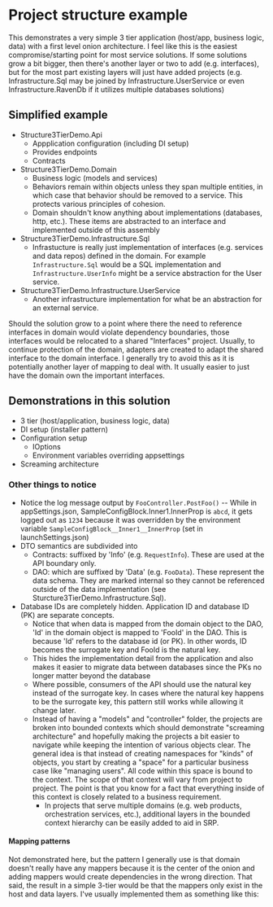 # Project structure example

This demonstrates a very simple 3 tier application (host/app, business logic, data) with a first level onion architecture. I feel like this is the easiest compromise/starting point for most service solutions. If some solutions grow a bit bigger, then there's another layer or two to add (e.g. interfaces), but for the most part existing layers will just have added projects (e.g. Infrastructure.Sql may be joined by Infrastructure.UserService or even Infrastructure.RavenDb if it utilizes multiple databases solutions)

## Simplified example
- Structure3TierDemo.Api
  - Appplication configuration (including DI setup)
  - Provides endpoints
  - Contracts
- Structure3TierDemo.Domain
  - Business logic (models and services)
  - Behaviors remain within objects unless they span multiple entities, in which case that behavior should be removed to a service. This protects various principles of cohesion.
  - Domain shouldn't know anything about implementations (databases, http, etc.). These items are abstracted to an interface and implemented outside of this assembly
- Structure3TierDemo.Infrastructure.Sql
  - Infrastucture is really just implementation of interfaces (e.g. services and data repos) defined in the domain. For example `Infrastructure.Sql` would be a SQL implementation and `Infrastructure.UserInfo` might be a service abstraction for the User service.
- Structure3TierDemo.Infrastructure.UserService
  - Another infrastructure implementation for what be an abstraction for an external service.

Should the solution grow to a point where there the need to reference interfaces in domain would violate dependency boundaries, those interfaces would be relocated to a shared "Interfaces" project. Usually, to continue protection of the domain, adapters are created to adapt the shared interface to the domain interface. I generally try to avoid this as it is potentially another layer of mapping to deal with. It usually easier to just have the domain own the important interfaces.

## Demonstrations in this solution
- 3 tier (host/application, business logic, data)
- DI setup (installer pattern)
- Configuration setup
  - IOptions<T>
  - Environment variables overriding appsettings
- Screaming architecture

### Other things to notice
- Notice the log message output by `FooController.PostFoo()` -- While in appSettings.json, SampleConfigBlock.Inner1.InnerProp is `abcd`, it gets logged out as `1234` because it was overridden by the environment variable `SampleConfigBlock__Inner1__InnerProp` (set in launchSettings.json) 
- DTO semantics are subdivided into
  - Contracts: suffixed by 'Info' (e.g. `RequestInfo`). These are used at the API boundary only.
  - DAO: which are suffixed by 'Data' (e.g. `FooData`). These represent the data schema. They are marked internal so they cannot be referenced outside of the data implementation (see Sturcture3TierDemo.Infrastructure.Sql). 
- Database IDs are completely hidden. Application ID and database ID (PK) are separate concepts.
  - Notice that when data is mapped from the domain object to the DAO, 'Id' in the domain object is mapped to 'FooId' in the DAO. This is because 'Id' refers to the database id (or PK). In other words, ID becomes the surrogate key and FooId is the natural key.
  - This hides the implementation detail from the application and also makes it easier to migrate data between databases since the PKs no longer matter beyond the database
  - Where possible, consumers of the API should use the natural key instead of the surrogate key. In cases where the natural key happens to be the surrogate key, this pattern still works while allowing it change later.
  - Instead of having a "models" and "controller" folder, the projects are broken into bounded contexts which should demonstrate "screaming architecture" and hopefully making the projects a bit easier to navigate while keeping the intention of various objects clear. The general idea is that instead of creating namespaces for "kinds" of objects, you start by creating a "space" for a particular business case like "managing users". All code within this space is bound to the context. The scope of that context will vary from project to project. The point is that you know for a fact that everything inside of this context is closely related to a business requirement.
    - In projects that serve multiple domains (e.g. web products, orchestration services, etc.), additional layers in the bounded context hierarchy can be easily added to aid in SRP.


#### Mapping patterns
Not demonstrated here, but the pattern I generally use is that domain doesn't really have any mappers because it is the center of the onion and adding mappers would create dependencies in the wrong direction. That said, the result in a simple 3-tier would be that the mappers only exist in the host and data layers. I've usually implemented them as something like this:

``` csharp


```